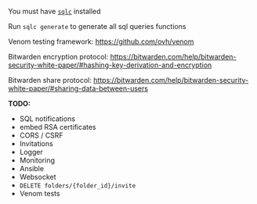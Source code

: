 You must have [`sqlc`](https://sqlc.dev/) installed

Run `sqlc generate` to generate all sql queries functions

Venom testing framework: https://github.com/ovh/venom

Bitwarden encryption protocol: https://bitwarden.com/help/bitwarden-security-white-paper/#hashing-key-derivation-and-encryption

Bitwarden share protocol: https://bitwarden.com/help/bitwarden-security-white-paper/#sharing-data-between-users

**TODO:**
- SQL notifications
- embed RSA certificates
- CORS / CSRF
- Invitations
- Logger
- Monitoring
- Ansible
- Websocket
- `DELETE folders/{folder_id}/invite`
- Venom tests
